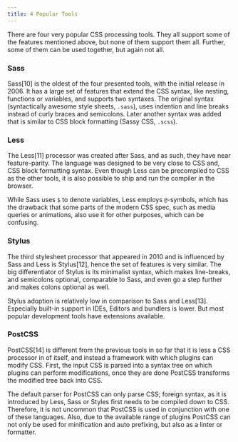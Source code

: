 ```yaml
---
title: 4 Popular Tools
---
```


There are four very popular CSS processing tools. They all support some of the features mentioned above, but none of them support them all. Further, some of them can be used together, but again not all.

### Sass

Sass[10] is the oldest of the four presented tools, with the initial release in 2006. It has a large set of features that extend the CSS syntax, like nesting, functions or variables, and supports two syntaxes. The original syntax (syntactically awesome style sheets, `.sass`), uses indention and line breaks instead of curly braces and semicolons. Later another syntax was added that is similar to CSS block formatting (Sassy CSS, `.scss`).

### Less

The Less[11] processor was created after Sass, and as such, they have near feature-parity. The language was designed to be very close to CSS and, CSS block formatting syntax. Even though Less can be precompiled to CSS as the other tools, it is also possible to ship and run the compiler in the browser.

While Sass uses `$` to denote variables, Less employs `@`-symbols, which has the drawback that some parts of the modern CSS spec, such as media queries or animations, also use it for other purposes, which can be confusing.

### Stylus

The third stylesheet processor that appeared in 2010 and is influenced by Sass and Less is Stylus[12], hence the set of features is very similar. The big differentiator of Stylus is its minimalist syntax, which makes line-breaks, and semicolons optional, comparable to Sass, and even go a step further and makes colons optional as well.

Stylus adoption is relatively low in comparison to Sass and Less[13]. Especially built-in support in IDEs, Editors and bundlers is lower. But most popular development tools have extensions available.

### PostCSS

PostCSS[14] is different from the previous tools in so far that it is less a CSS processor in of itself, and instead a framework with which plugins can modify CSS. First, the input CSS is parsed into a syntax tree on which plugins can perform modifications, once they are done PostCSS transforms the modified tree back into CSS.

The default parser for PostCSS can only parse CSS; foreign syntax, as it is introduced by Less, Sass or Styles first needs to be compiled down to CSS. Therefore, it is not uncommon that PostCSS is used in conjunction with one of these languages. Also, due to the available range of plugins PostCSS can not only be used for minification and auto prefixing, but also as a linter or formatter.
